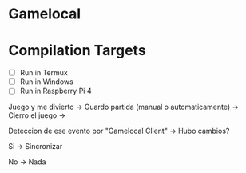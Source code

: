 # Gamelocal

# Compilation Targets

 - [ ] Run in Termux
 - [ ] Run in Windows
 - [ ] Run in Raspberry Pi 4

Juego y me divierto -> Guardo partida (manual o automaticamente) -> Cierro el juego -> 

Deteccion de ese evento por "Gamelocal Client" -> Hubo cambios?

Si -> Sincronizar

No -> Nada
                                                                                                            
